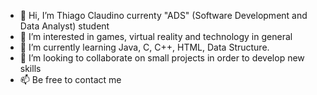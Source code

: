 - 👋 Hi, I’m Thiago Claudino currenty "ADS" (Software Development and Data Analyst) student
- 👀 I’m interested in games, virtual reality and technology in general
- 🌱 I’m currently learning Java, C, C++, HTML, Data Structure.
- 💞️ I’m looking to collaborate on small projects in order to develop new skills
- 📫 Be free to contact me

<!---
tlclaudino/tlclaudino is a ✨ special ✨ repository because its `README.md` (this file) appears on your GitHub profile.
You can click the Preview link to take a look at your changes.
--->
